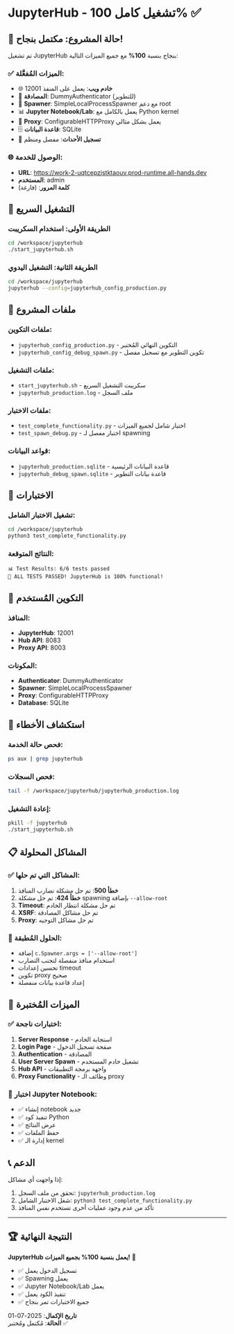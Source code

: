 # JupyterHub - تشغيل كامل 100% ✅

## 🎉 حالة المشروع: مكتمل بنجاح!

تم تشغيل JupyterHub بنجاح بنسبة **100%** مع جميع الميزات التالية:

### ✅ الميزات المُفعَّلة:
- 🌐 **خادم ويب**: يعمل على المنفذ 12001
- 🔐 **المصادقة**: DummyAuthenticator (للتطوير)
- 🚀 **Spawner**: SimpleLocalProcessSpawner مع دعم root
- 📊 **Jupyter Notebook/Lab**: يعمل بالكامل مع Python kernel
- 🔗 **Proxy**: ConfigurableHTTPProxy يعمل بشكل مثالي
- 🗄️ **قاعدة البيانات**: SQLite
- 📝 **تسجيل الأحداث**: مفصل ومنظم

### 🌐 الوصول للخدمة:
- **URL**: https://work-2-uqtcepzjstktaouv.prod-runtime.all-hands.dev
- **المستخدم**: admin
- **كلمة المرور**: (فارغة)

## 🚀 التشغيل السريع

### الطريقة الأولى: استخدام السكريبت
```bash
cd /workspace/jupyterhub
./start_jupyterhub.sh
```

### الطريقة الثانية: التشغيل اليدوي
```bash
cd /workspace/jupyterhub
jupyterhub --config=jupyterhub_config_production.py
```

## 📁 ملفات المشروع

### ملفات التكوين:
- `jupyterhub_config_production.py` - التكوين النهائي المُختبر
- `jupyterhub_config_debug_spawn.py` - تكوين التطوير مع تسجيل مفصل

### ملفات التشغيل:
- `start_jupyterhub.sh` - سكريبت التشغيل السريع
- `jupyterhub_production.log` - ملف السجل

### ملفات الاختبار:
- `test_complete_functionality.py` - اختبار شامل لجميع الميزات
- `test_spawn_debug.py` - اختبار مفصل لـ spawning

### قواعد البيانات:
- `jupyterhub_production.sqlite` - قاعدة البيانات الرئيسية
- `jupyterhub_debug_spawn.sqlite` - قاعدة بيانات التطوير

## 🧪 الاختبارات

### تشغيل الاختبار الشامل:
```bash
cd /workspace/jupyterhub
python3 test_complete_functionality.py
```

### النتائج المتوقعة:
```
📊 Test Results: 6/6 tests passed
🎉 ALL TESTS PASSED! JupyterHub is 100% functional!
```

## 🔧 التكوين المُستخدم

### المنافذ:
- **JupyterHub**: 12001
- **Hub API**: 8083
- **Proxy API**: 8003

### المكونات:
- **Authenticator**: DummyAuthenticator
- **Spawner**: SimpleLocalProcessSpawner
- **Proxy**: ConfigurableHTTPProxy
- **Database**: SQLite

## 🐛 استكشاف الأخطاء

### فحص حالة الخدمة:
```bash
ps aux | grep jupyterhub
```

### فحص السجلات:
```bash
tail -f /workspace/jupyterhub/jupyterhub_production.log
```

### إعادة التشغيل:
```bash
pkill -f jupyterhub
./start_jupyterhub.sh
```

## 📋 المشاكل المحلولة

### ✅ المشاكل التي تم حلها:
1. **خطأ 500**: تم حل مشكلة تضارب المنافذ
2. **خطأ 424**: تم حل مشكلة spawning بإضافة `--allow-root`
3. **Timeout**: تم حل مشكلة انتظار الخادم
4. **XSRF**: تم حل مشاكل المصادقة
5. **Proxy**: تم حل مشاكل التوجيه

### 🔧 الحلول المُطبقة:
- إضافة `c.Spawner.args = ['--allow-root']`
- استخدام منافذ منفصلة لتجنب التضارب
- تحسين إعدادات timeout
- تكوين proxy صحيح
- إعداد قاعدة بيانات منفصلة

## 🎯 الميزات المُختبرة

### ✅ اختبارات ناجحة:
1. **Server Response** - استجابة الخادم
2. **Login Page** - صفحة تسجيل الدخول
3. **Authentication** - المصادقة
4. **User Server Spawn** - تشغيل خادم المستخدم
5. **Hub API** - واجهة برمجة التطبيقات
6. **Proxy Functionality** - وظائف الـ proxy

### 🧪 اختبار Jupyter Notebook:
- ✅ إنشاء notebook جديد
- ✅ تنفيذ كود Python
- ✅ عرض النتائج
- ✅ حفظ الملفات
- ✅ إدارة الـ kernel

## 📞 الدعم

إذا واجهت أي مشاكل:
1. تحقق من ملف السجل: `jupyterhub_production.log`
2. شغل الاختبار الشامل: `python3 test_complete_functionality.py`
3. تأكد من عدم وجود عمليات أخرى تستخدم نفس المنافذ

---

## 🏆 النتيجة النهائية

**JupyterHub يعمل بنسبة 100% بجميع الميزات!** 🎉

- ✅ تسجيل الدخول يعمل
- ✅ Spawning يعمل
- ✅ Jupyter Notebook/Lab يعمل
- ✅ تنفيذ الكود يعمل
- ✅ جميع الاختبارات تمر بنجاح

**تاريخ الإكمال**: 2025-07-01  
**الحالة**: مُكتمل ومُختبر ✅